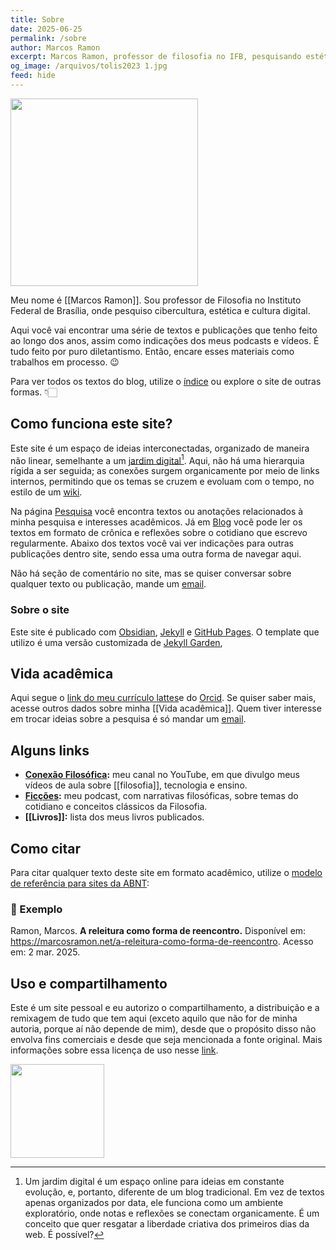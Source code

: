 ```yaml
---
title: Sobre
date: 2025-06-25
permalink: /sobre
author: Marcos Ramon
excerpt: Marcos Ramon, professor de filosofia no IFB, pesquisando estética, cibercultura e ensino.
og_image: /arquivos/tolis2023 1.jpg
feed: hide
---
```

<img src="assets/img/tolis2023 1.jpg" width="300">

Meu nome é [[Marcos Ramon]]. Sou professor de Filosofia no Instituto Federal de Brasília, onde pesquiso cibercultura, estética e cultura digital. 

Aqui você vai encontrar uma série de textos e publicações que tenho feito ao longo dos anos, assim como indicações dos meus podcasts e vídeos. É tudo feito por puro diletantismo. Então, encare esses materiais como trabalhos em processo. 😉

Para ver todos os textos do blog, utilize o <a href="https://marcosramon.github.io/posts">índice</a> ou explore o site de outras formas. 👇🏻

## Como funciona este site?

Este site é um espaço de ideias interconectadas, organizado de maneira não linear, semelhante a um [jardim digital](https://maggieappleton.com/garden-history)[^1]. Aqui, não há uma hierarquia rígida a ser seguida; as conexões surgem organicamente por meio de links internos, permitindo que os temas se cruzem e evoluam com o tempo, no estilo de um [wiki](https://pt.wikipedia.org/wiki/Wiki).

Na página <a href="https://marcosramon.github.io/notes">Pesquisa</a> você encontra textos ou anotações relacionados à minha pesquisa e interesses acadêmicos. Já em <a href="https://marcosramon.github.io/posts">Blog</a> você pode ler os textos em formato de crônica e reflexões sobre o cotidiano que escrevo regularmente. Abaixo dos textos você vai ver indicações para outras publicações dentro site, sendo essa uma outra forma de navegar aqui. 

Não há seção de comentário no site, mas se quiser conversar sobre qualquer texto ou publicação, mande um <a href="mailto:marcosramon@gmail.com">email</a>.

### Sobre o site
Este site é publicado com <a href="https://obsidian.md/">Obsidian</a>, <a href="https://jekyllrb.com/">Jekyll</a> e <a href="https://pages.github.com/">GitHub Pages</a>. O template que utilizo é uma versão customizada de <a href="https://jekyll-garden.github.io/">Jekyll Garden</a>,

## Vida acadêmica

Aqui segue o [link do meu currículo lattes](http://lattes.cnpq.br/9538072103558772)e do [Orcid](https://orcid.org/0000-0002-8720-8706). Se quiser saber mais, acesse outros dados sobre minha [[Vida acadêmica]]. Quem tiver interesse em trocar ideias sobre a pesquisa é só mandar um [email](mailto:marcosramon@gmail.com).

## Alguns links

- **[Conexão Filosófica](https://www.youtube.com/conexaofilosofica):** meu canal no YouTube, em que divulgo meus vídeos de aula sobre [[filosofia]], tecnologia e ensino.
- **[Ficções](https://open.spotify.com/show/1smphr2Sl3kHncMYB984rc?si=545bce8419e14da7&nd=1&dlsi=325dcd4d0a134fa7):** meu podcast, com narrativas filosóficas, sobre temas do cotidiano e conceitos clássicos da Filosofia.
- **[[Livros]]:** lista dos meus livros publicados.

## Como citar

Para citar qualquer texto deste site em formato acadêmico, utilize o [modelo de referência para sites da ABNT](https://normaliza.ifb.edu.br/doku.php?id=referencias:modelos_de_referencias:documentos_em_meio_eletronico:documentos_de_acesso_exclusivo_em_meio_eletronico):

### 📄 Exemplo
Ramon, Marcos. **A releitura como forma de reencontro.** Disponível em: <https://marcosramon.net/a-releitura-como-forma-de-reencontro>. Acesso em: 2 mar. 2025. 

## Uso e compartilhamento

Este é um site pessoal e eu autorizo o compartilhamento, a distribuição e a remixagem de tudo que tem aqui (exceto aquilo que não for de minha autoria, porque aí não depende de mim), desde que o propósito disso não envolva fins comerciais e desde que seja mencionada a fonte original. Mais informações sobre essa licença de uso nesse [link](http://creativecommons.org/licenses/by-nc-sa/3.0/br/).

<img src="assets/img/Pasted image 20250302190730.png" width="150">

[^1]: Um jardim digital é um espaço online para ideias em constante evolução, e, portanto, diferente de um blog tradicional. Em vez de textos apenas organizados por data, ele funciona como um ambiente exploratório, onde notas e reflexões se conectam organicamente. É um conceito que quer resgatar a liberdade criativa dos primeiros dias da web. É possível?



